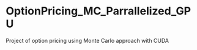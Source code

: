 # OptionPricing_MC_Parrallelized_GPU
 Project of option pricing using Monte Carlo approach with CUDA
